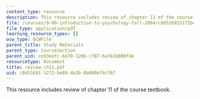 ```yaml
---
content_type: resource
description: This resource includes review of chapter 11 of the course textbook.
file: /courses/9-00-introduction-to-psychology-fall-2004/c8d516915272be89da3b8a080ef4cf67_review_ch11.pdf
file_type: application/pdf
learning_resource_types: []
ocw_type: OCWFile
parent_title: Study Materials
parent_type: CourseSection
parent_uid: ce93eefc-6d70-128b-c787-6e7616800fde
resourcetype: Document
title: review_ch11.pdf
uid: c8d51691-5272-be89-da3b-8a080ef4cf67
---
```

This resource includes review of chapter 11 of the course textbook.

